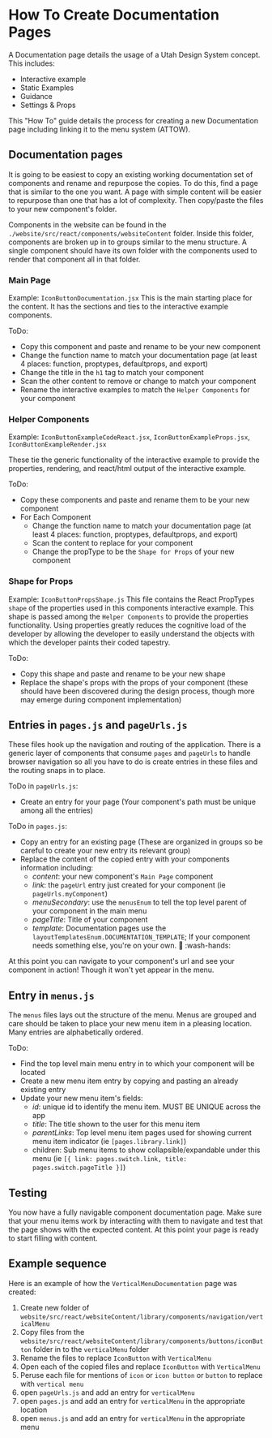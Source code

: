 # How To Create Documentation Pages

A Documentation page details the usage of a Utah Design System concept. This includes:
* Interactive example
* Static Examples
* Guidance
* Settings & Props

This "How To" guide details the process for creating a new Documentation page including linking it to the menu system (ATTOW).

## Documentation pages
It is going to be easiest to copy an existing working documentation set of components and rename and repurpose the copies. To do this, find a page that is similar to the one you want. A page with simple content will be easier to repurpose than one that has a lot of complexity. Then copy/paste the files to your new component's folder.

Components in the website can be found in the `./website/src/react/components/websiteContent` folder. Inside this folder, components are broken up in to groups similar to the menu structure. A single component should have its own folder with the components used to render that component all in that folder.

### Main Page
Example: `IconButtonDocumentation.jsx`
This is the main starting place for the content. It has the sections and ties to the interactive example components. 

ToDo:
* Copy this component and paste and rename to be your new component
* Change the function name to match your documentation page (at least 4 places: function, proptypes, defaultprops, and export)
* Change the title in the `h1` tag to match your component
* Scan the other content to remove or change to match your component
* Rename the interactive examples to match the `Helper Components` for your component

### Helper Components
Example: `IconButtonExampleCodeReact.jsx`, `IconButtonExampleProps.jsx`, `IconButtonExampleRender.jsx`

These tie the generic functionality of the interactive example to provide the properties, rendering, and react/html output of the interactive example.

ToDo:
* Copy these components and paste and rename them to be your new component
* For Each Component
  * Change the function name to match your documentation page (at least 4 places: function, proptypes, defaultprops, and export)
  * Scan the content to replace for your component
  * Change the propType to be the `Shape for Props` of your new component

### Shape for Props
Example: `IconButtonPropsShape.js`
This file contains the React PropTypes `shape` of the properties used in this components interactive example. This shape is passed among the `Helper Components` to provide the properties functionality. Using properties greatly reduces the cognitive load of the developer by allowing the developer to easily understand the objects with which the developer paints their coded tapestry.

ToDo:
* Copy this shape and paste and rename to be your new shape
* Replace the shape's props with the props of your component (these should have been discovered during the design process, though more may emerge during component implementation)

## Entries in `pages.js` and `pageUrls.js`
These files hook up the navigation and routing of the application. There is a generic layer of components that consume `pages` and `pageUrls` to handle browser navigation so all you have to do is create entries in these files and the routing snaps in to place.

ToDo in `pageUrls.js`:
* Create an entry for your page (Your component's path must be unique among all the entries)

ToDo in `pages.js`:
* Copy an entry for an existing page (These are organized in groups so be careful to create your new entry its relevant group)
* Replace the content of the copied entry with your components information including:
  * *content*: your new component's `Main Page` component
  * *link*: the `pageUrl` entry just created for your component (ie `pageUrls.myComponent`)
  * *menuSecondary*: use the `menusEnum` to tell the top level parent of your component in the main menu
  * *pageTitle*: Title of your component
  * *template*: Documentation pages use the `layoutTemplatesEnum.DOCUMENTATION_TEMPLATE`; If your component needs something else, you're on your own. :shrug: :wash-hands:

At this point you can navigate to your component's url and see your component in action! Though it won't yet appear in the menu.

## Entry in `menus.js`
The `menus` files lays out the structure of the menu. Menus are grouped and care should be taken to place your new menu item in a pleasing location. Many entries are alphabetically ordered.

ToDo:
* Find the top level main menu entry in to which your component will be located
* Create a new menu item entry by copying and pasting an already existing entry
* Update your new menu item's fields:
  * *id*: unique id to identify the menu item. MUST BE UNIQUE across the app
  * *title*: The title shown to the user for this menu item
  * *parentLinks*: Top level menu item pages used for showing current menu item indicator (ie `[pages.library.link]`)
  * children: Sub menu items to show collapsible/expandable under this menu (ie `[{ link: pages.switch.link, title: pages.switch.pageTitle }]`)

## Testing
You now have a fully navigable component documentation page. Make sure that your menu items work by interacting with them to navigate and test that the page shows with the expected content. At this point your page is ready to start filling with content.

## Example sequence
Here is an example of how the `VerticalMenuDocumentation` page was created:
1. Create new folder of `website/src/react/websiteContent/library/components/navigation/verticalMenu`
1. Copy files from the `website/src/react/websiteContent/library/components/buttons/iconButton` folder in to the `verticalMenu` folder
1. Rename the files to replace `IconButton` with `VerticalMenu`
1. Open each of the copied files and replace `IconButton` with `VerticalMenu`
1. Peruse each file for mentions of `icon` or `icon button` or `button` to replace with `vertical menu`
1. open `pageUrls.js` and add an entry for `verticalMenu`
1. open `pages.js` and add an entry for `verticalMenu` in the appropriate location
1. open `menus.js` and add an entry for `verticalMenu` in the appropriate menu
